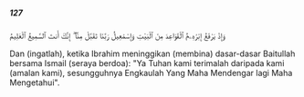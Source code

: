 ##### 127

<span class="ayah">وَإِذْ يَرْفَعُ إِبْرَٰهِۦمُ ٱلْقَوَاعِدَ مِنَ ٱلْبَيْتِ وَإِسْمَٰعِيلُ رَبَّنَا تَقَبَّلْ مِنَّآ ۖ إِنَّكَ أَنتَ ٱلسَّمِيعُ ٱلْعَلِيمُ</span>

<span class="ayah_translation">Dan (ingatlah), ketika Ibrahim meninggikan (membina) dasar-dasar Baitullah bersama Ismail (seraya berdoa): "Ya Tuhan kami terimalah daripada kami (amalan kami), sesungguhnya Engkaulah Yang Maha Mendengar lagi Maha Mengetahui".</span>
